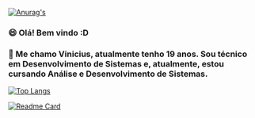 
[![Anurag's](https://github-readme-stats.vercel.app/api?username=Vinifd1234&hide=stars,commits,contribs&count_private=true&show_icons=true&theme=synthwave)](https://github.com/anuraghazra/github-readme-stats)
### 😄 Olá! Bem vindo :D 
### 💬 Me chamo Vinicius, atualmente tenho 19 anos. Sou técnico em Desenvolvimento de Sistemas e, atualmente, estou cursando Análise e Desenvolvimento de Sistemas.
[![Top Langs](https://github-readme-stats.vercel.app/api/top-langs/?username=anuraghazra&langs_count=8)](https://github.com/anuraghazra/github-readme-stats)

[![Readme Card](https://github-readme-stats.vercel.app/api/pin/?username=anuraghazra&repo=github-readme-stats)](https://github.com/anuraghazra/github-readme-stats)



